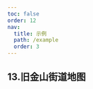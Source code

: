 ```yaml
---
toc: false
order: 12
nav:
  title: 示例
  path: /example
  order: 3
---
```


## 13.旧金山街道地图

<code src= './sanFranciscoStreetTreeMap/index.tsx' compact="true" defaultShowCode></code>
